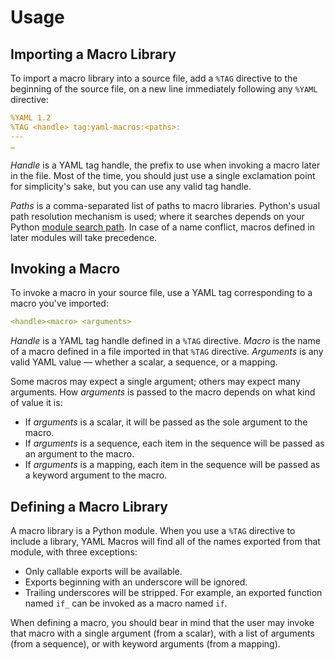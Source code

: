 # Usage

## Importing a Macro Library

To import a macro library into a source file, add a `%TAG` directive to the beginning of the source file, on a new line immediately following any `%YAML` directive:

```yaml
%YAML 1.2
%TAG <handle> tag:yaml-macros:<paths>:
---
…
```

*Handle* is a YAML tag handle, the prefix to use when invoking a macro later in the file. Most of the time, you should just use a single exclamation point for simplicity's sake, but you can use any valid tag handle.

*Paths* is a comma-separated list of paths to macro libraries. Python's usual path resolution mechanism is used; where it searches depends on your Python [module search path](https://docs.python.org/3/tutorial/modules.html#the-module-search-path). In case of a name conflict, macros defined in later modules will take precedence.

## Invoking a Macro

To invoke a macro in your source file, use a YAML tag corresponding to a macro you've imported:

```yaml
<handle><macro> <arguments>
```

*Handle* is a YAML tag handle defined in a `%TAG` directive. *Macro* is the name of a macro defined in a file imported in that `%TAG` directive. *Arguments* is any valid YAML value — whether a scalar, a sequence, or a mapping.

Some macros may expect a single argument; others may expect many arguments. How *arguments* is passed to the macro depends on what kind of value it is:

- If *arguments* is a scalar, it will be passed as the sole argument to the macro.
- If *arguments* is a sequence, each item in the sequence will be passed as an argument to the macro.
- If *arguments* is a mapping, each item in the sequence will be passed as a keyword argument to the macro.

## Defining a Macro Library

A macro library is a Python module. When you use a `%TAG` directive to include a library, YAML Macros will find all of the names exported from that module, with three exceptions:

- Only callable exports will be available.
- Exports beginning with an underscore will be ignored.
- Trailing underscores will be stripped. For example, an exported function named `if_` can be invoked as a macro named `if`.

When defining a macro, you should bear in mind that the user may invoke that macro with a single argument (from a scalar), with a list of arguments (from a sequence), or with keyword arguments (from a mapping).
